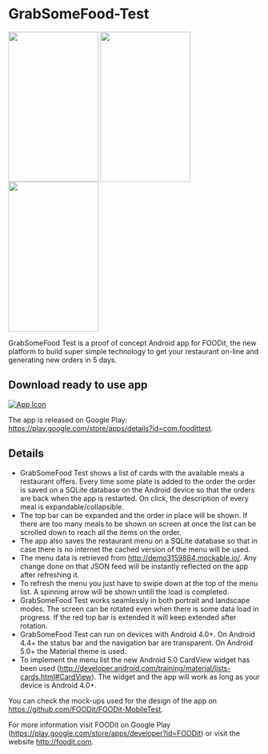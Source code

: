 # GrabSomeFood-Test

<img align="center" src="https://lh4.ggpht.com/9BHS5-tq6GtrxYpiHXwETGoeLY3ojy4zK6cey76koixcOGV_7yCJnmLpwEVwY5odqtQ" width="180px" height="300px" />
<img align="center" src="https://lh4.ggpht.com/OucAVVLLLv-yDU2JJfRk6wA7Ous1cwuc4YpfzcEyMypyKze4pcXScrSngdgBIqHnCA" width="180px" height="300px" />
<img align="center" src="https://lh5.ggpht.com/I9LQo-LMh1MMvhYIz4uopvsYUsB2_h6eUCO-QDJl4SGPA7uAjV9pV5y7myMDBG5ni8o" width="180px" height="300px" />

GrabSomeFood Test is a proof of concept Android app for FOODit, the new platform to build super simple technology to get your restaurant on-line and generating new orders in 5 days.

## Download ready to use app

[![App Icon](https://developer.android.com/images/brand/en_generic_rgb_wo_60.png)](https://play.google.com/store/apps/details?id=com.foodittest)

The app is released on Google Play: https://play.google.com/store/apps/details?id=com.foodittest.

## Details

- GrabSomeFood Test shows a list of cards with the available meals a restaurant offers. Every time some plate is added to the order the order is saved on a SQLite database on the Android device so that the orders are back when the app is restarted. On click, the description of every meal is expandable/collapsible.
- The top bar can be expanded and the order in place will be shown. If there are too many meals to be shown on screen at once the list can be scrolled down to reach all the items on the order.
- The app also saves the restaurant menu on a SQLite database so that in case there is no internet the cached version of the menu will be used.
- The menu data is retrieved from http://demo3159884.mockable.io/. Any change done on that JSON feed will be instantly reflected on the app after refreshing it.
- To refresh the menu you just have to swipe down at the top of the menu list. A spinning arrow will be shown untill the load is completed.
- GrabSomeFood Test works seamlessly in both portrait and landscape modes. The screen can be rotated even when there is some data load in progress. If the red top bar is extended it will keep extended after rotation.
- GrabSomeFood Test can run on devices with Android 4.0+. On Android 4.4+ the status bar and the navigation bar are transparent. On Android 5.0+ the Material theme is used.
- To implement the menu list the new Android 5.0 CardView widget has been used (http://developer.android.com/training/material/lists-cards.html#CardView). The widget and the app will work as long as your device is Android 4.0+.

You can check the mock-ups used for the design of the app on https://github.com/FOODit/FOODit-MobileTest.

For more information visit FOODit on Google Play (https://play.google.com/store/apps/developer?id=FOODit) or visit the website http://foodit.com.

